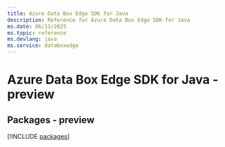```yaml
---
title: Azure Data Box Edge SDK for Java
description: Reference for Azure Data Box Edge SDK for Java
ms.date: 06/13/2025
ms.topic: reference
ms.devlang: java
ms.service: databoxedge
---
```

# Azure Data Box Edge SDK for Java - preview
## Packages - preview
[!INCLUDE [packages](data-box-edge-index.md)]